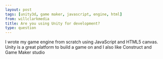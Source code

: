 ```yaml
---
layout: post
tags: [unity3d, game maker, javascript, engine, html]
from: willclarkmedia
title: Are you using Unity for development?
type: question
---
```

I wrote my game engine from scratch using JavaScript and HTML5 canvas. Unity is a great platform to build a game on and I also like Construct and Game Maker studio
